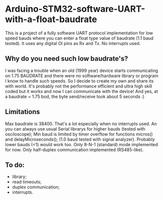 # Arduino-STM32-software-UART-with-a-float-baudrate
This is a project of a fully software UART protocol implementation for low speed bauds where you can enter a float type value of baudrate (1.1 baud tested). It uses any digital OI pins as Rx and Tx. No interrupts used. 
## Why do you need such low baudrate's? 
I was facing a trouble when an old (1999 year) device starts communicating on 1.75 BAUDRATE and there were no software/hardware library or program I know to handle such speeds. So I decide to create my own and share its with world. It's probably not the performance efficient and ultra high skill coded but it works and now I can communicate with the device! And yes, at a baudrate = 1.75 bod, the byte send/receive took about 5 seconds :)
## Limitations
Max baudrate is 38400. That's a lot especially when no interrupts used. An you can always use usual Serial librarys for higher bauds (tested with osciloscope); Min baud is limited by timer overflow for functions micros() and delayMicroseconds(); (1.0 baud tested with signal analyzer). Probably lower bauds (<1) would work too. Only 8-N-1 (standard) mode implemented for now. Only half-duplex communication implemented (RS485-like).
## To do: 
* library; 
* read timeouts; 
* duplex communication;
* interrupts.
